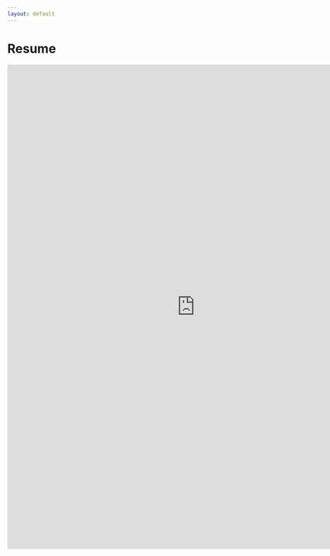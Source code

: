 ```yaml
---
layout: default
---
```


# Resume

<embed src="https://milesmoran.github.io/assets/resume.pdf" width="850" height="1100" type="application/pdf" />

